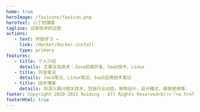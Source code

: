 ```yaml
---
home: true
heroImage: /favicons/favicon.png
heroText: 小丁的博客
tagline: 记录技术的过程
actions: 
   - text: 开始学习 →
     link: /docker/docker-install
     type: primary
features:
   - title: 个人介绍
     details: 主要涉及技术：Java后端开发、SaaS技术、Linux
   - title: 开发笔记
     details: Java笔记、Linux笔记、SaaS应用技术笔记
   - title: 技术博客
     details: 将深入探讨相关技术，包括行业动态，架构设计，设计模式，框架使用等。
footer: Copyright 2020-2022 Roiding - All Rights Reserved<br/>「<a href="https://webify.cloudbase.net/">CloudBase Webify</a> 提供网站托管服务」
footerHtml: true
---
```


<!-- <a href="http://olympic.ran-ding.ga"><img src="/banner.gif" alt="Olympic"></a> -->